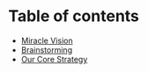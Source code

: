 # Table of contents

* [Miracle Vision](README.md)
* [Brainstorming](brainstorming.md)
* [Our Core Strategy](our-core-strategy.md)

